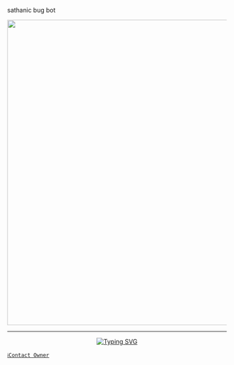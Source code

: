 sathanic bug bot

<p align="center">
<a href="https://github.com/SATHANIC-BUG-BOT">
    <img src="https://iili.io/2J0mkMP.md.jpg"  width="700px">
</a>
<hr>

<p align="center">
<a href="https://git.io/typing-svg"><img src="https://readme-typing-svg.demolab.com?font=Fira+Code&weight=700&size=20&pause=1000&color=5513F7&width=435&lines=SATHANIC+BUG+BOT" alt="Typing SVG" /></a>
</p>

   [`ℹ️Contact Owner`](https://wa.me/919778158839)
